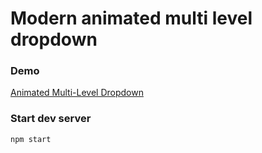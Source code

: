 # Modern animated multi level dropdown

### Demo

[Animated Multi-Level Dropdown](https://multi-level-dropdown-nine.vercel.app/)

### Start dev server

```bash
npm start
```
